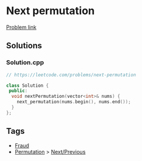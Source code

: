 # Next permutation

[Problem link](https://leetcode.com/problems/next-permutation)

## Solutions


### Solution.cpp
```cpp
// https://leetcode.com/problems/next-permutation

class Solution {
 public:
  void nextPermutation(vector<int>& nums) {
    next_permutation(nums.begin(), nums.end());
  }
};
```
## Tags

* [Fraud](/Collections/fraud.md#fraud)
* [Permutation](/Collections/permutation.md#permutation) > [Next/Previous](/Collections/permutation.md#next-previous)
